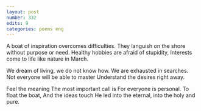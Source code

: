 ```yaml
---
layout: post
number: 332
edits: 9
categories: poems eng
---
```


A boat of inspiration overcomes difficulties.
They languish on the shore without purpose or need.
Healthy hobbies are afraid of stupidity,
Interests come to life like nature in March.

We dream of living, we do not know how.
We are exhausted in searches. 
Not everyone will be able to master
Understand the desires right away.

Feel the meaning 
The most important call is 
For everyone is personal. 
To float the boat, 
And the ideas touch
He led into the eternal, into the holy and pure.
